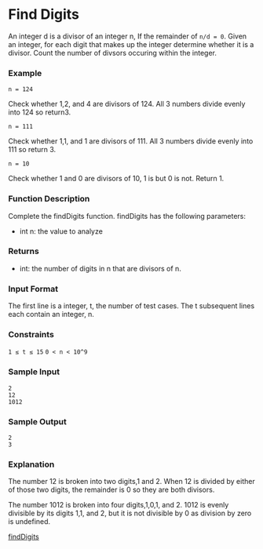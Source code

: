 # Find Digits
An integer d is a divisor of an integer n, If the remainder of `n/d = 0`. Given an integer, for each digit that makes up the integer determine whether it is a divisor. Count the number of divsors occuring within the integer.

### Example
`n = 124`

Check whether 1,2, and 4 are divisors of 124. All 3 numbers divide evenly into 124 so return3.

`n = 111`

Check whether 1,1, and 1 are divisors of 111. All 3 numbers divide evenly into 111 so return 3.

`n = 10` 

Check whether 1 and 0 are divisors of 10, 1 is but 0 is not. Return 1.

### Function Description
Complete the findDigits function.
findDigits has the following parameters:
* int n: the value to analyze

### Returns
* int: the number of digits in n that are divisors of n.

### Input Format
The first line is a integer, t, the number of test cases.
The t subsequent lines each contain an integer, n.

### Constraints

`1 ≤ t ≤ 15`
`0 < n < 10^9`

### Sample Input
    2
    12
    1012

### Sample Output
    2
    3

### Explanation
The number 12 is broken into two digits,1 and 2. When 12 is divided by either of those two digits, the remainder is 0 so they are both divisors.

The number 1012 is broken into four digits,1,0,1, and 2. 1012 is evenly divisible by its digits 1,1, and 2, but it is not divisible by 0 as division by zero is undefined.

[findDigits](https://github.com/AbhilashTUofficial/Problem-Solving/blob/master/FindDigits/ANSWER/findDigits.py)

